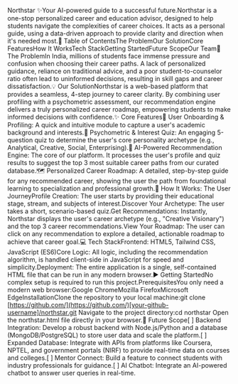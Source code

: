 Northstar ✨Your AI-powered guide to a successful future.Northstar is a one-stop personalized career and education advisor, designed to help students navigate the complexities of career choices. It acts as a personal guide, using a data-driven approach to provide clarity and direction when it's needed most.📖 Table of ContentsThe ProblemOur SolutionCore FeaturesHow It WorksTech StackGetting StartedFuture ScopeOur Team🎯 The ProblemIn India, millions of students face immense pressure and confusion when choosing their career paths. A lack of personalized guidance, reliance on traditional advice, and a poor student-to-counselor ratio often lead to uninformed decisions, resulting in skill gaps and career dissatisfaction.💡 Our SolutionNorthstar is a web-based platform that provides a seamless, 4-step journey to career clarity. By combining user profiling with a psychometric assessment, our recommendation engine delivers a truly personalized career roadmap, empowering students to make informed decisions with confidence.✨ Core Features👤 User Onboarding & Profiling: A quick and intuitive module to capture a user's academic background and interests.🧠 Psychometric & Interest Quiz: An engaging 5-question quiz to determine the user's core personality archetype (e.g., Analytical, Creative, Social, Enterprising).🤖 AI-Powered Recommendation Engine: The core of our platform. It processes the user's profile and quiz results to suggest the top 3 most suitable career paths from our curated database.🗺️ Personalized Career Roadmap: A detailed, step-by-step guide for any recommended career, showing the user the path from foundational learning to specialization and professional growth.🚀 How It Works: The User JourneyProfile Creation: The user starts by providing their educational stage, stream, and subjects of interest.Discover Your Archetype: The user takes a short, scenario-based quiz.Get Recommendations: Instantly, Northstar displays the user's career archetype (e.g., "Creative Visionary") and the top 3 career recommendations.View Your Roadmap: The user can click on any recommendation to explore a detailed, actionable roadmap to achieve that career goal.💻 Tech StackFrontend: HTML5, Tailwind CSS, JavaScript (ES6)Core Logic: All logic, including the recommendation algorithm, is handled client-side in JavaScript for speed and simplicity.Deployment: The entire application is a single, self-contained HTML file that can be run in any modern browser.▶️ Getting StartedNo complex setup is required to run this project.PrerequisitesYou only need a modern web browser:Google ChromeMozilla FirefoxMicrosoft EdgeInstallationClone the repository to your local machine:git clone [https://github.com/](https://github.com/)[your-github-username]/northstar.git
Navigate to the project directory:cd northstar
Open the northstar.html file directly in your browser.🔮 Future Scope[ ] Backend Integration: Develop a robust backend with Node.js/Python and a database (MongoDB/PostgreSQL) to store user data and scale the platform.[ ] Expanded Database: Integrate with APIs from platforms like Coursera, NPTEL, and government portals (NIRF) to provide real-time data on courses and colleges.[ ] Mentor Connect: Build a feature to connect students with industry professionals for guidance.[ ] AI Chatbot: Integrate an AI-powered chatbot to answer user queries in real-time.
